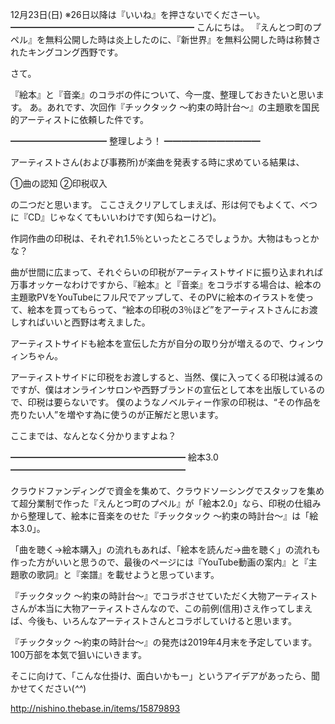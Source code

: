 12月23日(日) ※26日以降は『いいね』を押さないでくださーい。
━━━━━━━━━━━━━━━━━━━━━
こんにちは。
『えんとつ町のプペル』を無料公開した時は炎上したのに、『新世界』を無料公開した時は称賛されたキングコング西野です。

さて。

『絵本』と『音楽』のコラボの件について、今一度、整理しておきたいと思います。
あ。あれです、次回作『チックタック ～約束の時計台～』の主題歌を国民的アーティストに依頼した件です。

━━━━━━━━━━━
整理しよう！
━━━━━━━━━━━

アーティストさん(および事務所)が楽曲を発表する時に求めている結果は、

①曲の認知
②印税収入

の二つだと思います。
ここさえクリアしてしまえば、形は何でもよくて、べつに『CD』じゃなくてもいいわけです(知らねーけど)。

作詞作曲の印税は、それぞれ1.5％といったところでしょうか。大物はもっとかな？

曲が世間に広まって、それぐらいの印税がアーティストサイドに振り込まれれば万事オッケーなわけですから、『絵本』と『音楽』をコラボする場合は、絵本の主題歌PVをYouTubeにフル尺でアップして、そのPVに絵本のイラストを使って、絵本を買ってもらって、“絵本の印税の3％ほど”をアーティストさんにお渡しすればいいと西野は考えました。

アーティストサイドも絵本を宣伝した方が自分の取り分が増えるので、ウィンウィンちゃん。

アーティストサイドに印税をお渡しすると、当然、僕に入ってくる印税は減るのですが、僕はオンラインサロンや西野ブランドの宣伝として本を出版しているので、印税は要らないです。
僕のようなノベルティー作家の印税は、“その作品を売りたい人”を増やす為に使うのが正解だと思います。

ここまでは、なんとなく分かりますよね？

━━━━━━━━━━━━━━━━━━━━
絵本3.0
━━━━━━━━━━━━━━━━━━━━

クラウドファンディングで資金を集めて、クラウドソーシングでスタッフを集めて超分業制で作った『えんとつ町のプペル』が「絵本2.0」なら、印税の仕組みから整理して、絵本に音楽をのせた『チックタック ～約束の時計台～』は「絵本3.0」。

「曲を聴く→絵本購入」の流れもあれば、「絵本を読んだ→曲を聴く」の流れも作った方がいいと思うので、最後のページには『YouTube動画の案内』と『主題歌の歌詞』と『楽譜』を載せようと思っています。

『チックタック ～約束の時計台～』でコラボさせていただく大物アーティストさんが本当に大物アーティストさんなので、この前例(信用)さえ作ってしまえば、今後も、いろんなアーティストさんとコラボしていけると思います。

『チックタック ～約束の時計台～』の発売は2019年4月末を予定しています。
100万部を本気で狙いにいきます。

そこに向けて、「こんな仕掛け、面白いかもー」というアイデアがあったら、聞かせてください(*^^*)

http://nishino.thebase.in/items/15879893
